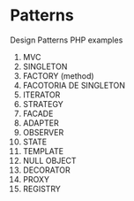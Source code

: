 Patterns
========

Design Patterns PHP examples

1. MVC
2. SINGLETON
3. FACTORY (method)
4. FACOTORIA DE SINGLETON
5. ITERATOR
6. STRATEGY
7. FACADE
8. ADAPTER
9. OBSERVER
10. STATE
11. TEMPLATE
12. NULL OBJECT
13. DECORATOR
14. PROXY
15. REGISTRY
